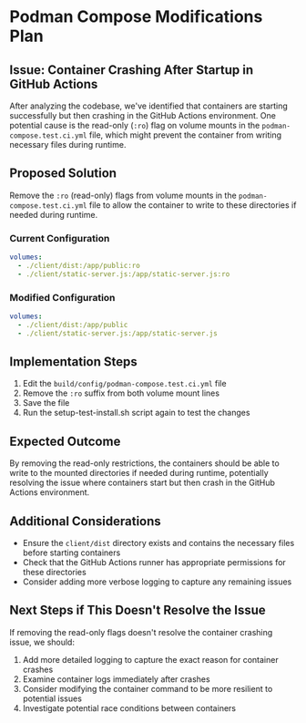 # Podman Compose Modifications Plan

## Issue: Container Crashing After Startup in GitHub Actions

After analyzing the codebase, we've identified that containers are starting successfully but then crashing in the GitHub Actions environment. One potential cause is the read-only (`:ro`) flag on volume mounts in the `podman-compose.test.ci.yml` file, which might prevent the container from writing necessary files during runtime.

## Proposed Solution

Remove the `:ro` (read-only) flags from volume mounts in the `podman-compose.test.ci.yml` file to allow the container to write to these directories if needed during runtime.

### Current Configuration

```yaml
volumes:
  - ./client/dist:/app/public:ro
  - ./client/static-server.js:/app/static-server.js:ro
```

### Modified Configuration

```yaml
volumes:
  - ./client/dist:/app/public
  - ./client/static-server.js:/app/static-server.js
```

## Implementation Steps

1. Edit the `build/config/podman-compose.test.ci.yml` file
2. Remove the `:ro` suffix from both volume mount lines
3. Save the file
4. Run the setup-test-install.sh script again to test the changes

## Expected Outcome

By removing the read-only restrictions, the containers should be able to write to the mounted directories if needed during runtime, potentially resolving the issue where containers start but then crash in the GitHub Actions environment.

## Additional Considerations

- Ensure the `client/dist` directory exists and contains the necessary files before starting containers
- Check that the GitHub Actions runner has appropriate permissions for these directories
- Consider adding more verbose logging to capture any remaining issues

## Next Steps if This Doesn't Resolve the Issue

If removing the read-only flags doesn't resolve the container crashing issue, we should:

1. Add more detailed logging to capture the exact reason for container crashes
2. Examine container logs immediately after crashes
3. Consider modifying the container command to be more resilient to potential issues
4. Investigate potential race conditions between containers